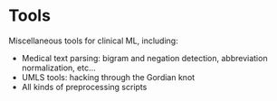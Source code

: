 # Tools
Miscellaneous tools for clinical ML, including:

- Medical text parsing: bigram and negation detection, abbreviation normalization, etc...
- UMLS tools: hacking through the Gordian knot
- All kinds of preprocessing scripts
